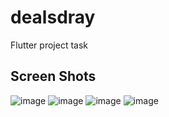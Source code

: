 # dealsdray

Flutter project task 

## Screen Shots

<img src="https://github.com/Pratikdate/dealsdray/blob/def313520a7864e8e07c37560b1a47d717acb356/Screenshot_2024-07-07-16-29-15-157_com.example.dealsdray.jpg" alt="image"  border="0" />

<img src="https://github.com/Pratikdate/dealsdray/blob/def313520a7864e8e07c37560b1a47d717acb356/Screenshot_2024-07-07-16-29-49-169_com.example.dealsdray.jpg" alt="image"  border="0" />

<img src="https://github.com/Pratikdate/dealsdray/blob/def313520a7864e8e07c37560b1a47d717acb356/Screenshot_2024-07-07-16-30-29-967_com.example.dealsdray.jpg" alt="image"  border="0" />

<img src="https://github.com/Pratikdate/dealsdray/blob/def313520a7864e8e07c37560b1a47d717acb356/Screenshot_2024-07-07-16-35-57-035_com.example.dealsdray.jpg" alt="image"  border="0" />



